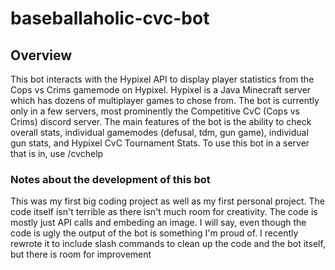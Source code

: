 # baseballaholic-cvc-bot
## Overview
This bot interacts with the Hypixel API to display player statistics from the Cops vs Crims gamemode on Hypixel.
Hypixel is a Java Minecraft server which has dozens of multiplayer games to chose from. 
The bot is currently only in a few servers, most prominently the Competitive CvC (Cops vs Crims) discord server.
The main features of the bot is the ability to check overall stats, individual gamemodes (defusal, tdm, gun game), individual gun stats, and Hypixel CvC Tournament Stats.
To use this bot in a server that is in, use /cvchelp

### Notes about the development of this bot
This was my first big coding project as well as my first personal project. The code itself isn't terrible as there isn't much room for creativity.
The code is mostly just API calls and embeding an image. I will say, even though the code is ugly the output of the bot is something I'm proud of.
I recently rewrote it to include slash commands to clean up the code and the bot itself, but there is room for improvement
